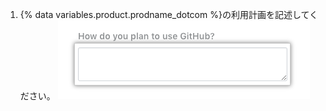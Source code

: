 1. {% data variables.product.prodname_dotcom %}の利用計画を記述してください。 ![{% data variables.product.prodname_dotcom %}の利用計画の説明フィールド](/assets/images/help/education/purpose-for-github-education.png)
